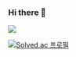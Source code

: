 ### Hi there 👋

<img src="https://img.shields.io/badge/Python-3776AB?style=flat-square&logo=Python&logoColor=white"/>

[![Solved.ac 프로필](http://mazassumnida.wtf/api/v2/generate_badge?boj=qndjd)](https://solved.ac/qndjd/)

<!--
**rohmantique/rohmantique** is a ✨ _special_ ✨ repository because its `README.md` (this file) appears on your GitHub profile.

Here are some ideas to get you started:

- 🔭 I’m currently working on ...
- 🌱 I’m currently learning ...
- 👯 I’m looking to collaborate on ...
- 🤔 I’m looking for help with ...
- 💬 Ask me about ...
- 📫 How to reach me: ...
- 😄 Pronouns: ...
- ⚡ Fun fact: ...
-->


